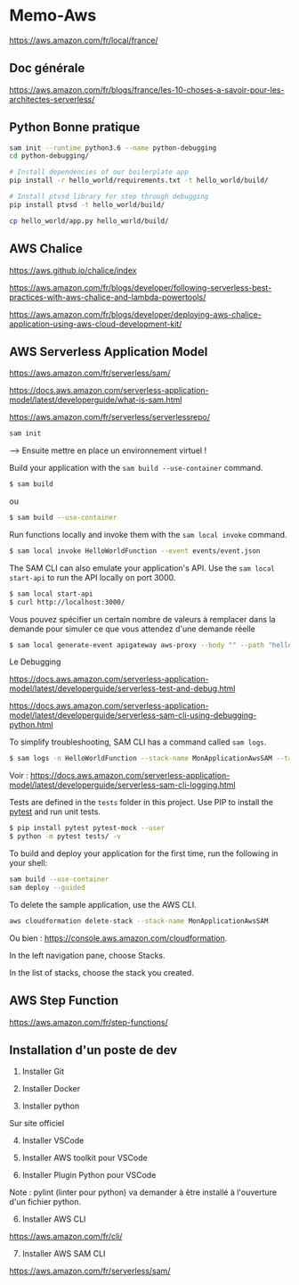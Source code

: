 # Memo-Aws

https://aws.amazon.com/fr/local/france/

## Doc générale

https://aws.amazon.com/fr/blogs/france/les-10-choses-a-savoir-pour-les-architectes-serverless/



## Python Bonne pratique

```bash
sam init --runtime python3.6 --name python-debugging
cd python-debugging/

# Install dependencies of our boilerplate app
pip install -r hello_world/requirements.txt -t hello_world/build/

# Install ptvsd library for step through debugging
pip install ptvsd -t hello_world/build/

cp hello_world/app.py hello_world/build/
```

## AWS Chalice

https://aws.github.io/chalice/index

https://aws.amazon.com/fr/blogs/developer/following-serverless-best-practices-with-aws-chalice-and-lambda-powertools/

https://aws.amazon.com/fr/blogs/developer/deploying-aws-chalice-application-using-aws-cloud-development-kit/




## AWS Serverless Application Model

https://aws.amazon.com/fr/serverless/sam/

https://docs.aws.amazon.com/serverless-application-model/latest/developerguide/what-is-sam.html

https://aws.amazon.com/fr/serverless/serverlessrepo/


```bash
sam init
```

--> Ensuite mettre en place un environnement virtuel !


Build your application with the `sam build --use-container` command.

```bash
$ sam build
```

ou

```bash
$ sam build --use-container
```

Run functions locally and invoke them with the `sam local invoke` command.

```bash
$ sam local invoke HelloWorldFunction --event events/event.json
```

The SAM CLI can also emulate your application's API. Use the `sam local start-api` to run the API locally on port 3000.

```bash
$ sam local start-api
$ curl http://localhost:3000/
```

Vous pouvez spécifier un certain nombre de valeurs à remplacer dans la demande pour simuler ce que vous attendez d'une demande réelle

```bash
$ sam local generate-event apigateway aws-proxy --body "" --path "hello" --method GET > api-event.json
```

Le Debugging

https://docs.aws.amazon.com/serverless-application-model/latest/developerguide/serverless-test-and-debug.html

https://docs.aws.amazon.com/serverless-application-model/latest/developerguide/serverless-sam-cli-using-debugging-python.html



To simplify troubleshooting, SAM CLI has a command called `sam logs`.

```bash
$ sam logs -n HelloWorldFunction --stack-name MonApplicationAwsSAM --tail
```

Voir : https://docs.aws.amazon.com/serverless-application-model/latest/developerguide/serverless-sam-cli-logging.html


Tests are defined in the `tests` folder in this project. Use PIP to install the [pytest](https://docs.pytest.org/en/latest/) and run unit tests.

```bash
$ pip install pytest pytest-mock --user
$ python -m pytest tests/ -v
```

To build and deploy your application for the first time, run the following in your shell:

```bash
sam build --use-container
sam deploy --guided
```


To delete the sample application, use the AWS CLI.

```bash
aws cloudformation delete-stack --stack-name MonApplicationAwsSAM
```

Ou bien : https://console.aws.amazon.com/cloudformation.

In the left navigation pane, choose Stacks.

In the list of stacks, choose the stack you created.


## AWS Step Function

https://aws.amazon.com/fr/step-functions/


## Installation d'un poste de dev 

1. Installer Git

2. Installer Docker

3. Installer python

Sur site officiel

4. Installer VSCode

5. Installer AWS toolkit pour VSCode

6. Installer Plugin Python pour VSCode

Note : pylint (linter pour python) va demander à être installé à l'ouverture d'un fichier python.

6. Installer AWS CLI

https://aws.amazon.com/fr/cli/

7. Installer AWS SAM CLI

https://aws.amazon.com/fr/serverless/sam/
